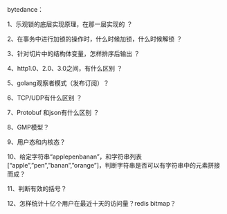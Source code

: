 bytedance：

1、乐观锁的底层实现原理，在那一层实现的 ？

2、在事务中进行加锁的操作时，什么时候加锁，什么时候解锁 ？

3、针对切片中的结构体变量，怎样排序后输出 ？

4、http1.0、2.0、3.0之间，有什么区别 ？

5、golang观察者模式（发布订阅）？

6、TCP/UDP有什么区别 ？

7、Protobuf 和json有什么区别 ？

8、GMP模型？

9、用户态和内核态？

10、给定字符串“applepenbanan”，和字符串列表[“apple”,”pen”,”banan”,”orange”]，判断字符串是否可以有字符串中的元素拼接而成？

11、判断有效的括号？

12、怎样统计十亿个用户在最近十天的访问量？redis bitmap？